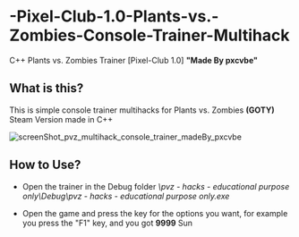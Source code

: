 # -Pixel-Club-1.0-Plants-vs.-Zombies-Console-Trainer-Multihack
C++ Plants vs. Zombies Trainer [Pixel-Club 1.0]  **"Made By pxcvbe"**

## What is this?
This is simple console trainer multihacks for Plants vs. Zombies **(GOTY)** Steam Version made in C++

![screenShot_pvz_multihack_console_trainer_madeBy_pxcvbe](https://user-images.githubusercontent.com/85774070/214208164-32f67828-1c6f-4a67-834a-f76da373b106.png)

## How to Use?
* Open the trainer in the Debug folder *\pvz - hacks - educational purpose only\Debug\pvz - hacks - educational purpose only.exe*

* Open the game and press the key for the options you want, for example you press the "F1" key, and you got **9999** Sun
